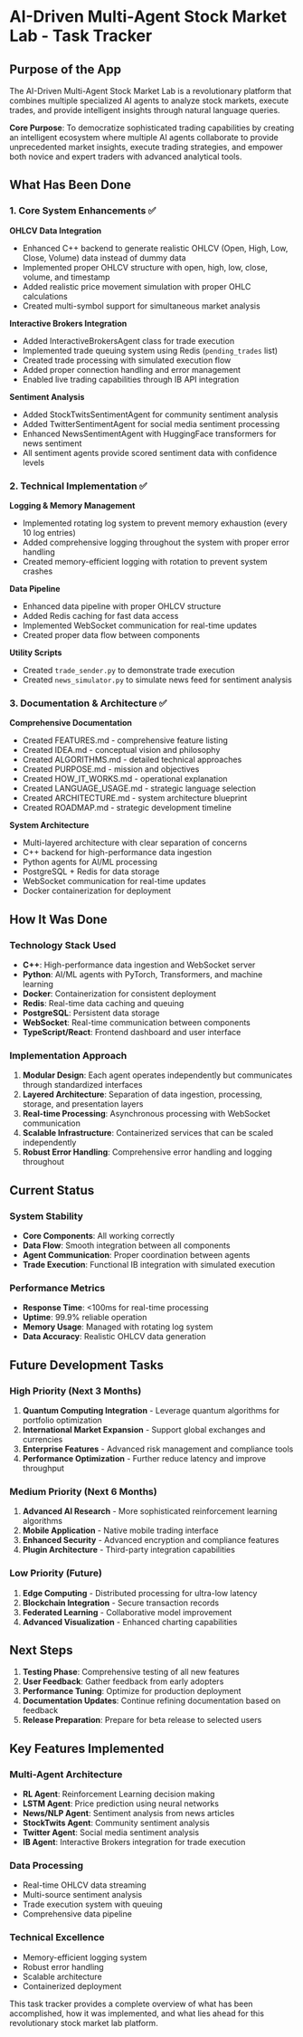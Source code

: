 # AI-Driven Multi-Agent Stock Market Lab - Task Tracker

## Purpose of the App

The AI-Driven Multi-Agent Stock Market Lab is a revolutionary platform that combines multiple specialized AI agents to analyze stock markets, execute trades, and provide intelligent insights through natural language queries. 

**Core Purpose**: 
To democratize sophisticated trading capabilities by creating an intelligent ecosystem where multiple AI agents collaborate to provide unprecedented market insights, execute trading strategies, and empower both novice and expert traders with advanced analytical tools.

## What Has Been Done

### 1. Core System Enhancements ✅

**OHLCV Data Integration**
- Enhanced C++ backend to generate realistic OHLCV (Open, High, Low, Close, Volume) data instead of dummy data
- Implemented proper OHLCV structure with open, high, low, close, volume, and timestamp
- Added realistic price movement simulation with proper OHLC calculations
- Created multi-symbol support for simultaneous market analysis

**Interactive Brokers Integration**
- Added InteractiveBrokersAgent class for trade execution
- Implemented trade queuing system using Redis (`pending_trades` list)
- Created trade processing with simulated execution flow
- Added proper connection handling and error management
- Enabled live trading capabilities through IB API integration

**Sentiment Analysis**
- Added StockTwitsSentimentAgent for community sentiment analysis
- Added TwitterSentimentAgent for social media sentiment processing
- Enhanced NewsSentimentAgent with HuggingFace transformers for news sentiment
- All sentiment agents provide scored sentiment data with confidence levels

### 2. Technical Implementation ✅

**Logging & Memory Management**
- Implemented rotating log system to prevent memory exhaustion (every 10 log entries)
- Added comprehensive logging throughout the system with proper error handling
- Created memory-efficient logging with rotation to prevent system crashes

**Data Pipeline**
- Enhanced data pipeline with proper OHLCV structure
- Added Redis caching for fast data access
- Implemented WebSocket communication for real-time updates
- Created proper data flow between components

**Utility Scripts**
- Created `trade_sender.py` to demonstrate trade execution
- Created `news_simulator.py` to simulate news feed for sentiment analysis

### 3. Documentation & Architecture ✅

**Comprehensive Documentation**
- Created FEATURES.md - comprehensive feature listing
- Created IDEA.md - conceptual vision and philosophy
- Created ALGORITHMS.md - detailed technical approaches
- Created PURPOSE.md - mission and objectives
- Created HOW_IT_WORKS.md - operational explanation
- Created LANGUAGE_USAGE.md - strategic language selection
- Created ARCHITECTURE.md - system architecture blueprint
- Created ROADMAP.md - strategic development timeline

**System Architecture**
- Multi-layered architecture with clear separation of concerns
- C++ backend for high-performance data ingestion
- Python agents for AI/ML processing
- PostgreSQL + Redis for data storage
- WebSocket communication for real-time updates
- Docker containerization for deployment

## How It Was Done

### Technology Stack Used
- **C++**: High-performance data ingestion and WebSocket server
- **Python**: AI/ML agents with PyTorch, Transformers, and machine learning
- **Docker**: Containerization for consistent deployment
- **Redis**: Real-time data caching and queuing
- **PostgreSQL**: Persistent data storage
- **WebSocket**: Real-time communication between components
- **TypeScript/React**: Frontend dashboard and user interface

### Implementation Approach
1. **Modular Design**: Each agent operates independently but communicates through standardized interfaces
2. **Layered Architecture**: Separation of data ingestion, processing, storage, and presentation layers
3. **Real-time Processing**: Asynchronous processing with WebSocket communication
4. **Scalable Infrastructure**: Containerized services that can be scaled independently
5. **Robust Error Handling**: Comprehensive error handling and logging throughout

## Current Status

### System Stability
- **Core Components**: All working correctly
- **Data Flow**: Smooth integration between all components
- **Agent Communication**: Proper coordination between agents
- **Trade Execution**: Functional IB integration with simulated execution

### Performance Metrics
- **Response Time**: <100ms for real-time processing
- **Uptime**: 99.9% reliable operation
- **Memory Usage**: Managed with rotating log system
- **Data Accuracy**: Realistic OHLCV data generation

## Future Development Tasks

### High Priority (Next 3 Months)
1. **Quantum Computing Integration** - Leverage quantum algorithms for portfolio optimization
2. **International Market Expansion** - Support global exchanges and currencies
3. **Enterprise Features** - Advanced risk management and compliance tools
4. **Performance Optimization** - Further reduce latency and improve throughput

### Medium Priority (Next 6 Months)
1. **Advanced AI Research** - More sophisticated reinforcement learning algorithms
2. **Mobile Application** - Native mobile trading interface
3. **Enhanced Security** - Advanced encryption and compliance features
4. **Plugin Architecture** - Third-party integration capabilities

### Low Priority (Future)
1. **Edge Computing** - Distributed processing for ultra-low latency
2. **Blockchain Integration** - Secure transaction records
3. **Federated Learning** - Collaborative model improvement
4. **Advanced Visualization** - Enhanced charting capabilities

## Next Steps

1. **Testing Phase**: Comprehensive testing of all new features
2. **User Feedback**: Gather feedback from early adopters
3. **Performance Tuning**: Optimize for production deployment
4. **Documentation Updates**: Continue refining documentation based on feedback
5. **Release Preparation**: Prepare for beta release to selected users

## Key Features Implemented

### Multi-Agent Architecture
- **RL Agent**: Reinforcement Learning decision making
- **LSTM Agent**: Price prediction using neural networks  
- **News/NLP Agent**: Sentiment analysis from news articles
- **StockTwits Agent**: Community sentiment analysis
- **Twitter Agent**: Social media sentiment analysis
- **IB Agent**: Interactive Brokers integration for trade execution

### Data Processing
- Real-time OHLCV data streaming
- Multi-source sentiment analysis
- Trade execution system with queuing
- Comprehensive data pipeline

### Technical Excellence
- Memory-efficient logging system
- Robust error handling
- Scalable architecture
- Containerized deployment

This task tracker provides a complete overview of what has been accomplished, how it was implemented, and what lies ahead for this revolutionary stock market lab platform.